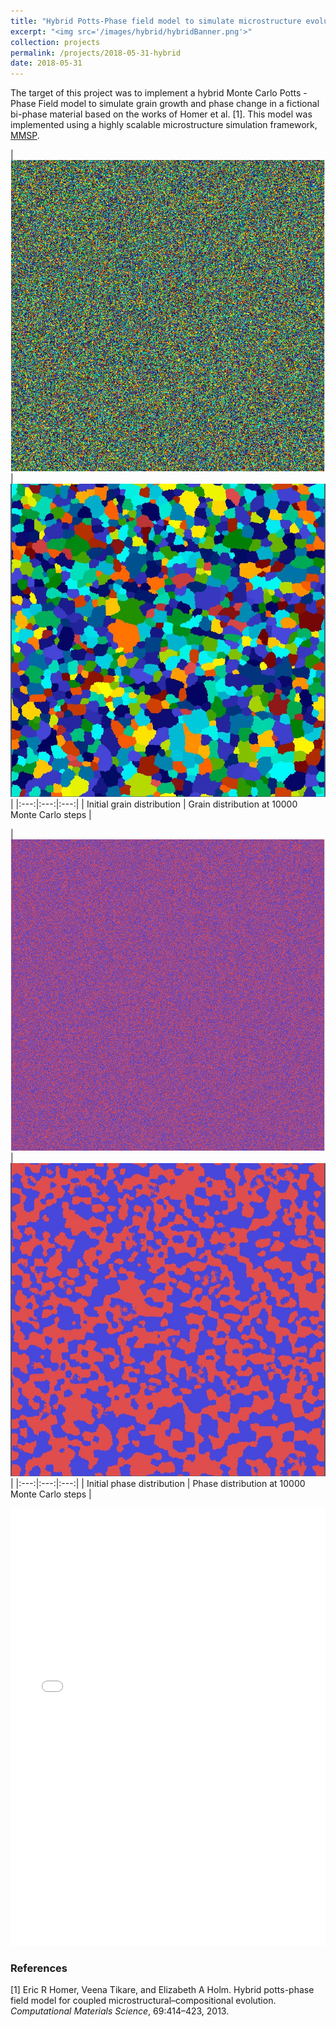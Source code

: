 ```yaml
---
title: "Hybrid Potts-Phase field model to simulate microstructure evolution in a fictional bi-phase material"
excerpt: "<img src='/images/hybrid/hybridBanner.png'>"
collection: projects
permalink: /projects/2018-05-31-hybrid
date: 2018-05-31
---
```


The target of this project was to implement a hybrid Monte Carlo Potts - Phase Field model to simulate grain growth and phase change in a fictional bi-phase material based on the works of Homer et al. [1]. This model was implemented using a highly scalable microstructure simulation framework, [MMSP](https://github.com/mesoscale/mmsp). 

|<img src='/images/hybrid/g0.jpeg'> | <img src='/images/hybrid/g10000.jpeg'> |
|:---:|:---:|:---:|
| Initial grain distribution | Grain distribution at 10000 Monte Carlo steps |

|<img src='/images/hybrid/p0.jpeg'> | <img src='/images/hybrid/p10000.jpeg'> |
|:---:|:---:|:---:|
| Initial phase distribution | Phase distribution at 10000 Monte Carlo steps |


<iframe src="/files/report_hybrid.pdf" width="100%" height="700" frameborder="no" border="0" marginwidth="0" marginheight="0"></iframe>


### References
[1] Eric R Homer, Veena Tikare, and Elizabeth A Holm. Hybrid potts-phase field model for coupled microstructural–compositional evolution. _Computational Materials Science_, 69:414–423, 2013.
